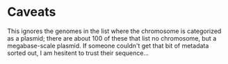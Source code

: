 #



# Caveats

This ignores the genomes in the list where the chromosome is categorized as a plasmid; there are about 100 of these that list no chromosome, but a megabase-scale plasmid. If someone couldn't get that bit of metadata sorted out, I am hesitent to trust their sequence...
